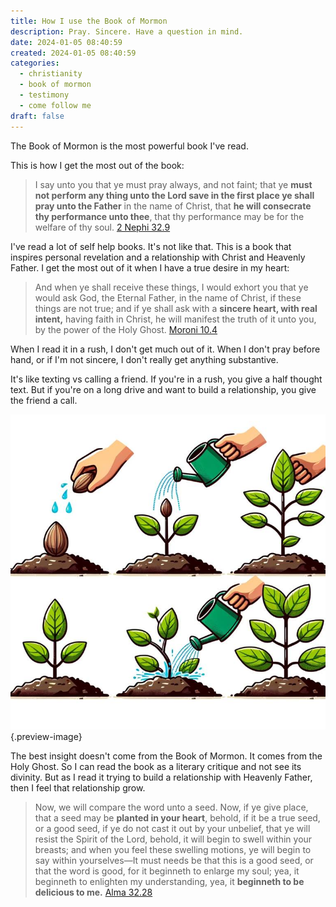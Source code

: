 ```yaml
---
title: How I use the Book of Mormon
description: Pray. Sincere. Have a question in mind.
date: 2024-01-05 08:40:59
created: 2024-01-05 08:40:59
categories:
  - christianity
  - book of mormon
  - testimony
  - come follow me
draft: false
---
```

The Book of Mormon is the most powerful book I've read. 

This is how I get the most out of the book:

> I say unto you that ye must pray always, and not faint; that ye **must not perform any thing unto the Lord save in the first place ye shall pray unto the Father** in the name of Christ, that **he will consecrate thy performance unto thee**, that thy performance may be for the welfare of thy soul.
> [2 Nephi 32.9](../scriptures/2-nephi-32.9)

I've read a lot of self help books. It's not like that.  This is a book that inspires personal revelation and a relationship with Christ and Heavenly Father. I get the most out of it when I have a true desire in my heart:

> And when ye shall receive these things, I would exhort you that ye would ask God, the Eternal Father, in the name of Christ, if these things are not true; and if ye shall ask with a **sincere heart, with real intent,** having faith in Christ, he will manifest the truth of it unto you, by the power of the Holy Ghost.
> [Moroni 10.4](../scriptures/moroni-10.4)

When I read it in a rush, I don't get much out of it. When I don't pray before hand, or if I'm not sincere, I don't really get anything substantive. 

It's like texting vs calling a friend. If you're in a rush, you give a half thought text. But if you're on a long drive and want to build a relationship, you give the friend a call. 

![If you plant a seed, you need to nourish it ](../img/dalle-plant-a-seed-and-grow.jpeg){.preview-image}

The best insight doesn't come from the Book of Mormon. It comes from the Holy Ghost. So I can read the book as a literary critique and not see its divinity. But as I read it trying to build a relationship with Heavenly Father, then I feel that relationship grow. 

> Now, we will compare the word unto a seed. Now, if ye give place, that a seed may be **planted in your heart**, behold, if it be a true seed, or a good seed, if ye do not cast it out by your unbelief, that ye will resist the Spirit of the Lord, behold, it will begin to swell within your breasts; and when you feel these swelling motions, ye will begin to say within yourselves—It must needs be that this is a good seed, or that the word is good, for it beginneth to enlarge my soul; yea, it beginneth to enlighten my understanding, yea, it **beginneth to be delicious to me.**
> [Alma 32.28](../scriptures/alma-32.28)